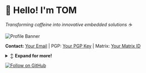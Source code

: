 # 👋 Hello! I'm TOM

*Transforming caffeine into innovative embedded solutions ☕️*

![Profile Banner](link-to-your-banner-image)

**Contact:** [Your Email](mailto:your@email.com) | PGP: [Your PGP Key](link-to-pgp-key) | Matrix: [Your Matrix ID](link-to-matrix-profile)

<details>
<summary>↕️ <b>Expand for more!</b></summary>

<details>
<summary><b>About Me</b></summary>

As an embedded systems enthusiast and software developer, I specialize in bringing complex hardware to life. With a focus on distributed systems, edge computing, and intuitive interfaces, I am driven by the challenge of solving real-world problems with innovative tech. Let's explore the future of IoT together.

</details>

<details>
<summary><b>Latest Blog Posts</b></summary>

- [Agile Development in Embedded Systems](link-to-post)
- [The Role of Raspberry Pi in Edge Computing](link-to-post)
- [Efficient Prototyping with Pimoroni](link-to-post)
- [Navigating the IoT Landscape with MQTT and CoAP](link-to-post)
- [Microcontrollers: From Hobbyist to Professional](link-to-post)

[➡️ More Posts](link-to-more-posts)

</details>

<details>
<summary><b>Tech Stack</b></summary>

| Category            | Technologies                           |
|---------------------|----------------------------------------|
| **Embedded Systems**| Raspberry Pi, Arduino, Microcontrollers|
| **Distributed Systems**| Pimoroni Interfaces, Edge Computing, IoT Protocols|
| **Programming**     | Python, C/C++, Rust                    |
| **Cloud & DevOps**  | AWS IoT, Docker, Kubernetes            |
| **Automation & Testing**| CI/CD Pipelines, Unit Testing, Hardware Simulations|
| **Tooling & Frameworks**| Linux, ROS (Robot Operating System), Node-RED|

[See ➡️ Full Tech Stack](link-to-full-tech-stack)

</details>

<details>
<summary><b>GitHub Stats</b></summary>

![GitHub Stats](link-to-github-stats-image)

</details>

<details>
<summary><b>Pinned Repositories</b></summary>

### [Distributed Pi System](link-to-repo)
An advanced distributed system connecting multiple Raspberry Pis with Pimoroni interfaces for edge IoT applications.

### [Embedded Security Suite](link-to-repo)
A toolkit focusing on security practices for embedded systems and IoT devices.

### [Pi Edge Computing Framework](link-to-repo)
Framework designed to leverage the power of Raspberry Pi in edge computing environments.

</details>

<details>
<summary><b>Achievements</b></summary>

- Key speaker at [Embedded Systems Conference 2023](link-to-conference)
- Lead contributor to [Open Source IoT Project](link-to-project)
- Published research on [Distributed Computing with Raspberry Pi](link-to-research)

</details>

<details>
<summary><b>Let's Build Something Together</b></summary>

I'm always on the lookout for challenging projects and innovative collaborations in the realm of embedded systems and edge computing.

</details>

</details>

[![Follow on GitHub](https://img.shields.io/github/followers/username?label=Follow&style=social)](link-to-your-GitHub-profile)
